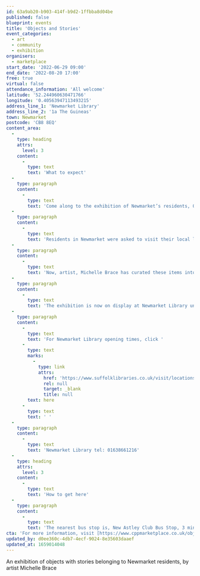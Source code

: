 ```yaml
---
id: 63a9ab20-b903-414f-b9d2-1ffbba8d04be
published: false
blueprint: events
title: 'Objects and Stories'
event_categories:
  - art
  - community
  - exhibition
organisers:
  - marketplace
start_date: '2022-06-29 09:00'
end_date: '2022-08-20 17:00'
free: true
virtual: false
attendance_information: 'All welcome'
latitude: '52.244960630471766'
longitude: '0.40563947113493215'
address_line_1: 'Newmarket Library'
address_line_2: '1a The Guineas'
town: Newmarket
postcode: 'CB8 8EQ'
content_area:
  -
    type: heading
    attrs:
      level: 3
    content:
      -
        type: text
        text: 'What to expect'
  -
    type: paragraph
    content:
      -
        type: text
        text: 'Come along to the exhibition of Newmarket’s residents, Objects and Stories.'
  -
    type: paragraph
    content:
      -
        type: text
        text: 'Residents in Newmarket were asked to visit their local library and take part in a project all about objects that hold a personal story. They were asked to explain why the object was special to them and the story it told. A photograph was taken, and the story recorded.'
  -
    type: paragraph
    content:
      -
        type: text
        text: 'Now, artist, Michelle Brace has curated these items into a collage, building a community of objects and stories by local people.'
  -
    type: paragraph
    content:
      -
        type: text
        text: 'The exhibition is now on display at Newmarket Library until 20 August, 2022.'
  -
    type: paragraph
    content:
      -
        type: text
        text: 'For Newmarket Library opening times, click '
      -
        type: text
        marks:
          -
            type: link
            attrs:
              href: 'https://www.suffolklibraries.co.uk/visit/locations-and-times/newmarket-library'
              rel: null
              target: _blank
              title: null
        text: here
      -
        type: text
        text: ' '
  -
    type: paragraph
    content:
      -
        type: text
        text: 'Newmarket Library tel: 01638661216'
  -
    type: heading
    attrs:
      level: 3
    content:
      -
        type: text
        text: 'How to get here'
  -
    type: paragraph
    content:
      -
        type: text
        text: 'The nearest bus stop is, New Astley Club Bus Stop, 3 minutes walk away'
cta: 'For more information, visit [https://www.cppmarketplace.co.uk/objects-and-stories-with-digital-artist-michelle-brace/ ](https://www.cppmarketplace.co.uk/objects-and-stories-with-digital-artist-michelle-brace/)'
updated_by: d0ee360c-4db7-4ecf-9024-8e35603daaef
updated_at: 1659014048
---
```

An exhibition of objects with stories belonging to Newmarket residents, by artist Michelle Brace